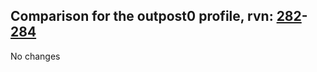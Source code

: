 ## Comparison for the outpost0 profile, rvn: [282](https://github.com/PRO100KatYT/FortniteProfileRevisions/tree/main/profiles/outpost0/282%20outpost0.json)-[284](https://github.com/PRO100KatYT/FortniteProfileRevisions/tree/main/profiles/outpost0/284%20outpost0.json)

No changes
